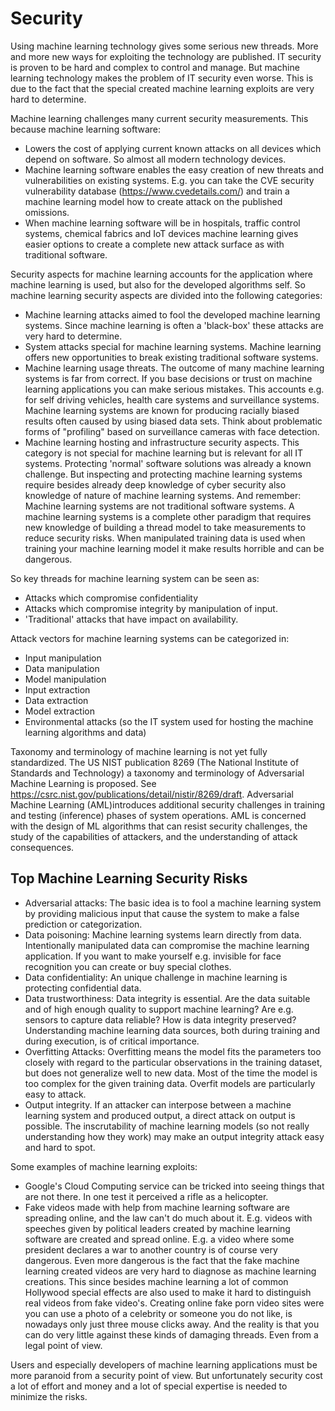 Security
========

Using machine learning technology gives some serious new threads. More
and more new ways for exploiting the technology are published. IT
security is proven to be hard and complex to control and manage. But
machine learning technology makes the problem of IT security even worse.
This is due to the fact that the special created machine learning
exploits are very hard to determine.

Machine learning challenges many current security measurements. This
because machine learning software:

-   Lowers the cost of applying current known attacks on all devices
    which depend on software. So almost all modern technology devices.
-   Machine learning software enables the easy creation of new threats
    and vulnerabilities on existing systems. E.g. you can take the CVE
    security vulnerability database (<https://www.cvedetails.com/>) and
    train a machine learning model how to create attack on the published
    omissions.
-   When machine learning software will be in hospitals, traffic control
    systems, chemical fabrics and IoT devices machine learning gives
    easier options to create a complete new attack surface as with
    traditional software.

Security aspects for machine learning accounts for the application where
machine learning is used, but also for the developed algorithms self. So
machine learning security aspects are divided into the following
categories:

-   Machine learning attacks aimed to fool the developed machine
    learning systems. Since machine learning is often a 'black-box'
    these attacks are very hard to determine.
-   System attacks special for machine learning systems. Machine
    learning offers new opportunities to break existing traditional
    software systems.
-   Machine learning usage threats. The outcome of many machine learning
    systems is far from correct. If you base decisions or trust on
    machine learning applications you can make serious mistakes. This
    accounts e.g. for self driving vehicles, health care systems and
    surveillance systems. Machine learning systems are known for
    producing racially biased results often caused by using biased data
    sets. Think about problematic forms of \"profiling\" based on
    surveillance cameras with face detection.
-   Machine learning hosting and infrastructure security aspects. This
    category is not special for machine learning but is relevant for all
    IT systems. Protecting \'normal\' software solutions was already a
    known challenge. But inspecting and protecting machine learning
    systems require besides already deep knowledge of cyber security
    also knowledge of nature of machine learning systems. And remember:
    Machine learning systems are not traditional software systems. A
    machine learning systems is a complete other paradigm that requires
    new knowledge of building a thread model to take measurements to
    reduce security risks. When manipulated training data is used when
    training your machine learning model it make results horrible and
    can be dangerous.

So key threads for machine learning system can be seen as:

-   Attacks which compromise confidentiality
-   Attacks which compromise integrity by manipulation of input.
-   \'Traditional\' attacks that have impact on availability.

Attack vectors for machine learning systems can be categorized in:

-   Input manipulation
-   Data manipulation
-   Model manipulation
-   Input extraction
-   Data extraction
-   Model extraction
-   Environmental attacks (so the IT system used for hosting the machine
    learning algorithms and data)

Taxonomy and terminology of machine learning is not yet fully
standardized. The US NIST publication 8269 (The National Institute of
Standards and Technology) a taxonomy and terminology of Adversarial
Machine Learning is proposed. See
<https://csrc.nist.gov/publications/detail/nistir/8269/draft>.
Adversarial Machine Learning (AML)introduces additional security
challenges in training and testing (inference) phases of system
operations. AML is concerned with the design of ML algorithms that can
resist security challenges, the study of the capabilities of attackers,
and the understanding of attack consequences.

Top Machine Learning Security Risks
-----------------------------------

-   Adversarial attacks: The basic idea is to fool a machine learning
    system by providing malicious input that cause the system to make a
    false prediction or categorization.
-   Data poisoning: Machine learning systems learn directly from data.
    Intentionally manipulated data can compromise the machine learning
    application. If you want to make yourself e.g. invisible for face
    recognition you can create or buy special clothes.
-   Data confidentiality: An unique challenge in machine learning is
    protecting confidential data.
-   Data trustworthiness: Data integrity is essential. Are the data
    suitable and of high enough quality to support machine learning? Are
    e.g. sensors to capture data reliable? How is data integrity
    preserved? Understanding machine learning data sources, both during
    training and during execution, is of critical importance.
-   Overfitting Attacks: Overfitting means the model fits the parameters
    too closely with regard to the particular observations in the
    training dataset, but does not generalize well to new data. Most of
    the time the model is too complex for the given training data.
    Overfit models are particularly easy to attack.
-   Output integrity. If an attacker can interpose between a machine
    learning system and produced output, a direct attack on output is
    possible. The inscrutability of machine learning models (so not
    really understanding how they work) may make an output integrity
    attack easy and hard to spot.

Some examples of machine learning exploits:

-   Google\'s Cloud Computing service can be tricked into seeing things
    that are not there. In one test it perceived a rifle as a
    helicopter.
-   Fake videos made with help from machine learning software are
    spreading online, and the law can't do much about it. E.g. videos
    with speeches given by political leaders created by machine learning
    software are created and spread online. E.g. a video where some
    president declares a war to another country is of course very
    dangerous. Even more dangerous is the fact that the fake machine
    learning created videos are very hard to diagnose as machine
    learning creations. This since besides machine learning a lot of
    common Hollywood special effects are also used to make it hard to
    distinguish real videos from fake video's. Creating online fake porn
    video sites were you can use a photo of a celebrity or someone you
    do not like, is nowadays only just three mouse clicks away. And the
    reality is that you can do very little against these kinds of
    damaging threads. Even from a legal point of view.

Users and especially developers of machine learning applications must be
more paranoid from a security point of view. But unfortunately security
cost a lot of effort and money and a lot of special expertise is needed
to minimize the risks.
